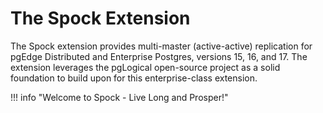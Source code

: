 # The Spock Extension

The Spock extension provides multi-master (active-active) replication for pgEdge Distributed and Enterprise Postgres, versions 15, 16, and 17. The extension leverages the pgLogical open-source project as a solid foundation to build upon for this enterprise-class extension.

!!! info "Welcome to Spock - Live Long and Prosper!"

